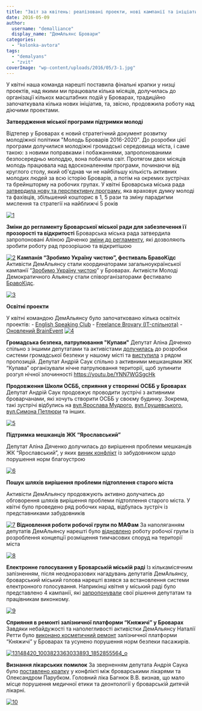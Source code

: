 ```yaml
---
title: "Звіт за квітень: реалізовані проекти, нові кампанії та ініціативи"
date: 2016-05-09
author: 
  username: "demalliance"
  display_name: "ДемАльянс Бровари"
categories: 
  - "kolonka-avtora"
tags: 
  - "demalyans"
  - "zvit"
coverImage: "wp-content/uploads/2016/05/3-1.jpg"
---
```


У квітні наша команда нарешті поставила фінальні крапки у низці проектів, над якими ми працювали кілька місяців, долучилась до організації кількох масштабних подій у Броварах, традиційно започаткувала кілька нових ініціатив, та, звісно, продовжила роботу над діючими проектами.

**Затвердження міської програми підтримки молоді**

Відтепер у Броварах є новий стратегічний документ розвитку молодіжної політики "Молодь Броварів 2016-2020". До розробки цієї програми долучилися молодіжні громадські середовища міста, і саме такою: з новими поправками і побажаннями, запропонованими безпосередньо молоддю, вона побачила світ. Протягом двох місяців молодь працювала над вдосконаленням програми, починаючи від круглого столу, який об'єднав чи не найбільшу кількість активних молодих людей за всю історію Броварів, а потім на окремих зустрічах та брейншторму на робочих групах. У квітні Броварська міська рада [затвердила нову та перспективну програму](http://docs.brovary.org/p35870/21.04.2016/178-13-07http://docs.brovary.org/p35870/21.04.2016/178-13-07), яка враховує думку молоді та фахівців, збільшений кошторис в 1, 5 рази та зміну парадигми мислення та стратегії на найближчі 5 років

[![1](https://mpz.brovary.org/wp-content/uploads/2016/05/1-1.jpg)](https://mpz.brovary.org/wp-content/uploads/2016/05/1-1.jpg)

**Зміни до регламенту Броварської міської ради для забезпечення її прозорості та відкритості** Броварська міська рада затвердила запропоновані Аліною Дяченко [зміни до регламенту](http://docs.brovary.org/p35806/21.04.2016/194-13-07), які дозволяють зробити роботу рад прозорішою та відкритішою

[![2](https://mpz.brovary.org/wp-content/uploads/2016/05/2-1.jpg)](https://mpz.brovary.org/wp-content/uploads/2016/05/2-1.jpg) **Кампанія “Зробимо Україну чистою”, фестиваль БравоКідс** Активісти ДемАльянсу стали координаторами загальноукраїнської кампанії “[Зробимо Україну чистою](https://mpz.brovary.org/velykyj-subotnyk-brovarchany-zibraly-2000-mishkiv-smittya/)” у Броварах. Активісти Молоді Демократичного Альянсу стали співорганізаторами фестивалю [БравоКідс](https://mpz.brovary.org/bravokids-vesna-fotoreportazh-z-dytyachogo-festyvalyu-v-terminali/).

[![3](https://mpz.brovary.org/wp-content/uploads/2016/05/3-1.jpg)](https://mpz.brovary.org/wp-content/uploads/2016/05/3-1.jpg)

**Освітні проекти**

У квітні командою ДемАльянсу було започатковано кілька освітніх проектів: - [English Speaking Club](https://www.facebook.com/groups/1734938140051576/) - [Freelance Brovary (IT-спільнота)](https://mpz.brovary.org/brovarska-it-spilnota-vidkryvaye-dveri/) - [Оновлений BrainEvent](https://mpz.brovary.org/brovarska-molod-prezentuvala-svoyi-proekty-festyvali-treningy-rozmovni-kluby-kinopokazy/) [![4](https://mpz.brovary.org/wp-content/uploads/2016/05/4-1.jpg)](https://mpz.brovary.org/wp-content/uploads/2016/05/4-1.jpg)

**Громадська безпека, патрулювання "Купави"** Депутат Аліна Дяченко спільно з іншими депутатами та активістами [долучилась](https://www.facebook.com/groups/brovary/permalink/1242333905796573/) до розробки системи громадської безпеки у нашому місті та [виступила](https://www.facebook.com/groups/brovary/permalink/1249028001793830/) з рядом пропозицій. Депутат Андрій Саук спільно з активними мешканцями ЖК “Купава” організували нічне патрулювання території, щоб зупинити розгул нічної злочинності https://youtu.be/YNN7WGSgcHk

**Продовження Школи ОСББ, сприяння у створенні ОСББ у Броварах** Депутат Андрій Саук продовжує проводити зустрічі з активними броварчанами, які хочуть створити ОСББ у своєму будинку. Зокрема, такі зустрічі відбулись на [вул.Ярослава Мудрого](https://www.facebook.com/groups/brovary/permalink/1251296458233651/), [вул.Грушевського](https://www.facebook.com/groups/brovary/permalink/1241905812506049/), [вул.Симона Петлюри](https://www.facebook.com/groups/brovary/permalink/1249889151707715/) та інших.

[![5](https://mpz.brovary.org/wp-content/uploads/2016/05/5-1.jpg)](https://mpz.brovary.org/wp-content/uploads/2016/05/5-1.jpg)

**Підтримка мешканців ЖК “Ярославський”**

Депутат Аліна Дяченко долучилась до вирішення проблеми мешканців ЖК “Ярославський”, у яких [виник конфлікт](https://mpz.brovary.org/porohova-dizhka-brovarskyh-novobudov-u-novyh-mikrorajonah-ne-peredbachyly-dorogy/) із забудовником щодо порушення норм благоустрою

[![6](https://mpz.brovary.org/wp-content/uploads/2016/05/6-1.jpg)](https://mpz.brovary.org/wp-content/uploads/2016/05/6-1.jpg)

**Пошук шляхів вирішення проблеми підтоплення старого міста**

Активісти ДемАльянсу продовжують активно долучатись до обговорення шляхів вирішення проблеми підтоплення старого міста. У квітні було проведено ряд робочих нарад, відбулась зустріч із представниками забудовників

[![7](https://mpz.brovary.org/wp-content/uploads/2016/05/7-1.jpg)](https://mpz.brovary.org/wp-content/uploads/2016/05/7-1.jpg) **Відновлення роботи робочої групи по МАФам** За наполяганням депутатів ДемАльянсу нарешті було [відновлено](https://mpz.brovary.org/zavtra-u-miskradi-vyrishuvatymut-shho-robyty-z-mafamy-u-brovarah/) роботу робочої групи із розроблення концепції розміщення тимчасових споруд на території міста

[![8](https://mpz.brovary.org/wp-content/uploads/2016/05/8-1.jpg)](https://mpz.brovary.org/wp-content/uploads/2016/05/8-1.jpg)

**Електронне голосування у Броварській міській раді** Із кількамісячним запізненням, після неодноразових нагадувань депутатів ДемАльянсу, броварський міський голова нарешті взявся за встановлення системи електронного голосування. Наприкінці квітня у міський раді було представлено 4 кампанії, які [запропонували](https://www.facebook.com/groups/brovary/permalink/1251243164905647/) свої рішення депутатам та працівникам виконкому.

[![9](https://mpz.brovary.org/wp-content/uploads/2016/05/9-1.jpg)](https://mpz.brovary.org/wp-content/uploads/2016/05/9-1.jpg)

**Сприяння в ремонті залізничної платформи “Княжичі” у Броварах** Завдяки небайдужості та наполегливості активістки ДемАльянсу Наталії Ретти було [виконано косметичний ремонт](https://www.facebook.com/groups/757403080965685/permalink/1018629594843031/) залізничної платформи “Княжичі” у Броварах та усунено порушення норм безпеки пасажирів.

[![13148420_1003823363033893_1852855564_o](https://mpz.brovary.org/wp-content/uploads/2016/05/13148420_1003823363033893_1852855564_o.jpg)](https://mpz.brovary.org/wp-content/uploads/2016/05/13148420_1003823363033893_1852855564_o.jpg)

**Визнання лікарських помилок** За зверненням депутата Андрія Саука було [поставлено крапку](https://www.facebook.com/photo.php?fbid=1164621923561923&set=gm.1241051162591514&ENGINE=3&theater) у конфлікті між броварськими лікарями та Олександром Парубком. Головний ліка Багнюк В.В. визнав, що мало місце порушення медичної етики та деонтології у броварській дитячій лікарні.

[![10](https://mpz.brovary.org/wp-content/uploads/2016/05/10.jpg)](https://mpz.brovary.org/wp-content/uploads/2016/05/10.jpg)
